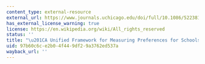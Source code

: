 ```yaml
---
content_type: external-resource
external_url: https://www.journals.uchicago.edu/doi/full/10.1086/522381
has_external_license_warning: true
license: https://en.wikipedia.org/wiki/All_rights_reserved
status: ''
title: "\u201CA Unified Framework for Measuring Preferences for Schools and Neighborhoods.\u201D"
uid: 97b60c6c-e2b0-4f44-9df2-9a3762ed537a
wayback_url: ''
---
```

